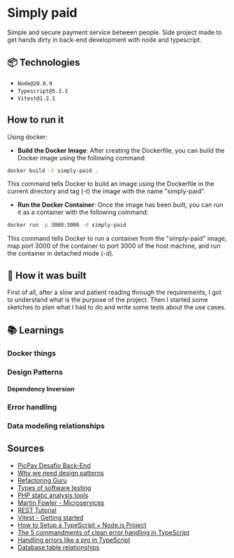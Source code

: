 # Simply paid

Simple and secure payment service between people. Side project made to get hands dirty in back-end development with node and typescript.

## 📦 Technologies

- `Node@20.0.9`
- `Typescript@5.3.3`
- `Vitest@1.2.1`

## How to run it

Using docker:

- **Build the Docker Image**: After creating the Dockerfile, you can build the Docker image using the following command:

```bash
docker build -t simply-paid .
```

This command tells Docker to build an image using the Dockerfile in the current directory and tag (-t) the image with the name "simply-paid".

- **Run the Docker Container**: Once the image has been built, you can run it as a container with the following command:

```bash
docker run -p 3000:3000 -d simply-paid
```

This command tells Docker to run a container from the "simply-paid" image, map port 3000 of the container to port 3000 of the host machine, and run the container in detached mode (-d).

## 💭 How it was built

First of all, after a slow and patient reading through the requirements, I got to understand what is the purpose of the project. Then I started some sketches to plan what I had to do and write some tests about the use cases.

## 📚 Learnings

### Docker things

### Design Patterns

#### Dependency Inversion

### Error handling

### Data modeling relationships

## Sources

- [PicPay Desafio Back-End](https://github.com/PicPay/picpay-desafio-backend)
- [Why we need design patterns](https://hub.packtpub.com/why-we-need-design-patterns/)
- [Refactoring Guru](https://refactoring.guru/)
- [Types of software testing](https://www.atlassian.com/continuous-delivery/software-testing/types-of-software-testing)
- [PHP static analysis tools](https://github.com/exakat/php-static-analysis-tools)
- [Martin Fowler - Microservices](https://martinfowler.com/articles/microservices.htm)
- [REST Tutorial](https://www.devmedia.com.br/rest-tutorial/28912)
- [Vitest - Getting started](https://vitest.dev/guide/#getting-started)
- [How to Setup a TypeScript + Node.js Project](https://khalilstemmler.com/blogs/typescript/node-starter-project/)
- [The 5 commandments of clean error handling in TypeScript](https://medium.com/with-orus/the-5-commandments-of-clean-error-handling-in-typescript-93a9cbdf1af5)
- [Handling errors like a pro in TypeScript](https://engineering.udacity.com/handling-errors-like-a-pro-in-typescript-d7a314ad4991)
- [Database table relationships](https://www.metabase.com/learn/databases/table-relationships)